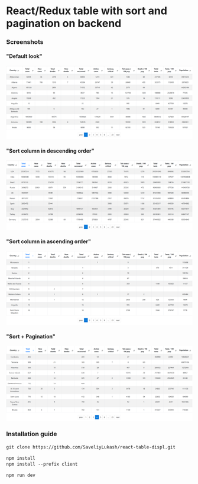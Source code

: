 # React/Redux table with sort and pagination on backend

### Screenshots

#### "Default look"
![Screen 1](/other/screens/Screenshot_1.png?raw=true "Default look")

#### "Sort column in descending order"
![Screen 2](/other/screens/Screenshot_2.png?raw=true)

#### "Sort column in ascending order"
![Screen 3](/other/screens/Screenshot_3.png?raw=true)

#### "Sort + Pagination"
![Screen 4](/other/screens/Screenshot_4.png?raw=true)

### Installation guide

```
git clone https://github.com/SaveliyLukash/react-table-displ.git
```

```
npm install
npm install --prefix client
```

```
npm run dev
```
